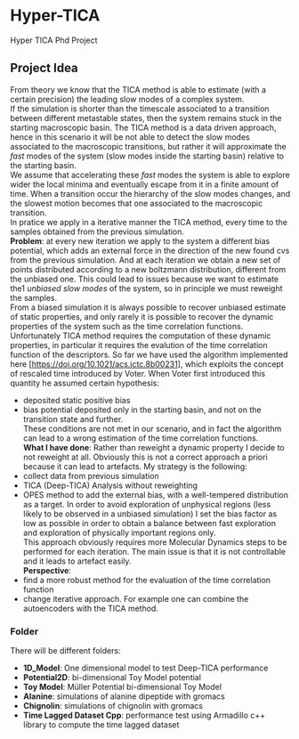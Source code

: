 # Hyper-TICA
Hyper TICA Phd Project  

## Project Idea
From theory we know that the TICA method is able to estimate (with a certain precision) the leading slow modes of a complex system.  
If the simulation is shorter than the timescale associated to a transition between different metastable states, then the system remains stuck in the starting macroscopic basin. The TICA method is a data driven approach, hence in this scenario it will be not able to detect the slow modes associated to the macroscopic transitions, but rather it will approximate the *fast* modes of the system (slow modes inside the starting basin) relative to the starting basin.  
We assume that accelerating these *fast* modes the system is able to explore wider the local minima and eventually escape from it in a finite amount of time. When a transition occur the hierarchy of the slow modes changes, and the slowest motion becomes that one associated to the macroscopic transition.  
In pratice we apply in a iterative manner the TICA method, every time to the samples obtained from the previous simulation.  
**Problem**: at every new iteration we apply to the system a different bias potential, which adds an external force in the direction of the new found cvs from the previous simulation. And at each iteration we obtain a new set of points distributed according to a new boltzmann distribution, different from the unbiased one. This could lead to issues because we want to estimate the1 *unbiased slow modes* of the system, so in principle we must reweight the samples.  
From a biased simulation it is always possible to recover unbiased estimate of static properties, and only rarely it is possible to recover the dynamic properties of the system such as the time correlation functions. Unfortunately TICA method requires the computation of these dynamic properties, in particular it requires the evalution of the time correlation function of the descriptors. So far we have used the algorithm implemented here [https://doi.org/10.1021/acs.jctc.8b00231], which exploits the concept of rescaled time introduced by Voter. When Voter first introduced this quantity he assumed certain hypothesis:  
-   deposited static positive bias
-   bias potential deposited only in the starting basin, and not on the transition state and further.  
These conditions are not met in our scenario, and in fact the algorithm can lead to a wrong estimation of the time correlation functions.  
**What I have done**: Rather than reweight a dynamic property I decide to not reweight at all. Obviously this is not a correct approach a priori because it can lead to artefacts. My strategy is the following:  
-   collect data from previous simulation  
-   TICA (Deep-TICA) Analysis without reweighting
-   OPES method to add the external bias, with a well-tempered distribution as a target. In order to avoid exploration of unphysical regions (less likely to be observed in a unbiased simulation) I set the bias factor as low as possible in order to obtain a balance between fast exploration and exploration of physically important regions only.  
This approach obviously requires more Molecular Dynamics steps to be performed for each iteration. The main issue is that it is not controllable and it leads to artefact easily.  
**Perspective**:  
-   find a more robust method for the evaluation of the time correlation function
-   change iterative approach. For example one can combine the autoencoders with the TICA method.    
  
### Folder
There will be different folders:  
-   **1D_Model**: One dimensional model to test Deep-TICA performance
-   **Potential2D**: bi-dimensional Toy Model potential
-   **Toy Model**: M&uuml;ller Potential bi-dimensional Toy Model  
-   **Alanine**: simulations of alanine dipeptide with gromacs
-   **Chignolin**: simulations of chignolin with gromacs
-   **Time Lagged Dataset Cpp**: performance test using Armadillo c++ library to compute the time lagged dataset  